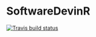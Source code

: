 # SoftwareDevinR
<!-- badges: start -->
  [![Travis build status](https://travis-ci.org/vnmath/SoftwareDevinR.svg?branch=master&status=passed)](https://travis-ci.org/vnmath/SoftwareDevinR)
  <!-- badges: end -->
  
